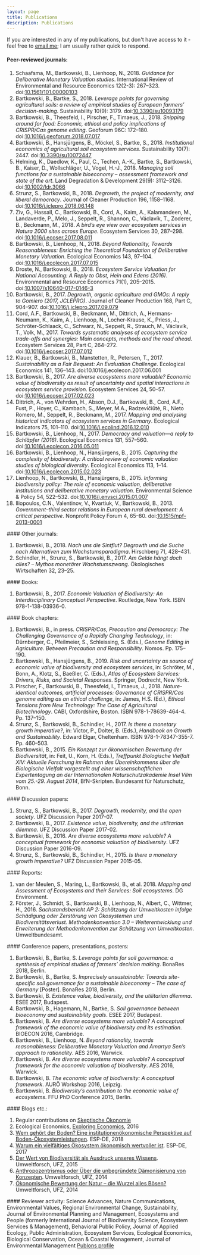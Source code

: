 ```yaml
---
layout: page
title: Publications
description: Publications
---
```

If you are interested in any of my publications, but don't have access to it - feel free to <a href="mailto:bartosz.bartkowski@ufz.de">email me</a>; I am usually rather quick to respond.

#### Peer-reviewed journals:
<ol>
<li>Schaafsma, M., Bartkowski, B., Lienhoop, N., 2018. <i>Guidance for Deliberative Monetary Valuation studies</i>. International Review of Environmental and Resource Economics 12(2-3): 267–323. doi:<a href="https://doi.org/10.1561/101.00000103">10.1561/101.00000103</a></li>
<li>Bartkowski, B., Bartke, S., 2018. <i>Leverage points for governing agricultural soils: a review of empirical studies of European farmers’ decision-making</i>. Sustainability 10(9): 3179. doi:<a href="https://doi.org/10.3390/su10093179">10.3390/su10093179</a></li>
<li>Bartkowski, B., Theesfeld, I., Pirscher, F., Timaeus, J., 2018. <i>Snipping around for food: Economic, ethical and policy implications of CRISPR/Cas genome editing</i>. Geoforum 96C: 172–180. doi:<a href="https://doi.org/10.1016/j.geoforum.2018.07.017">10.1016/j.geoforum.2018.07.017</a></li>
<li>Bartkowski, B., Hansjürgens, B., Möckel, S., Bartke, S., 2018. <i>Institutional economics of agricultural soil ecosystem services</i>. Sustainability 10(7): 2447. doi:<a href="https://doi.org/10.3390/su10072447">10.3390/su10072447</a></li>
<li>Helming, K., Daedlow, K., Paul, C., Techen, A.-K., Bartke, S., Bartkowski, B., Kaiser, D., Wollschläger, U., Vogel, H.-J., 2018. <i>Managing soil functions for a sustainable bioeconomy – assessment framework and state of the art</i>. Land Degradation & Development 29(9): 3112–3126. doi:<a href="https://doi.org/10.1002/ldr.3066">10.1002/ldr.3066</a></li>
<li>Strunz, S., Bartkowski, B., 2018. <i>Degrowth, the project of modernity, and liberal democracy</i>. Journal of Cleaner Production 196, 1158–1168. doi:<a href="https://doi.org/10.1016/j.jclepro.2018.06.148">10.1016/j.jclepro.2018.06.148</a></li>
<li>Ziv, G., Hassall, C., Bartkowski, B., Cord, A., Kaim, A., Kalamandeen, M., Landaverde, P., Melo, J., Seppelt, R., Shannon, C., Václavík, T., Zoderer, B., Beckmann, M., 2018. <i>A bird’s eye view over ecosystem services in Natura 2000 sites across Europe</i>. Ecosystem Services 30, 287–298. doi:<a href="https://doi.org/10.1016/j.ecoser.2017.08.011">10.1016/j.ecoser.2017.08.011</a></li>
<li>Bartkowski, B., Lienhoop, N., 2018. <i>Beyond Rationality, Towards Reasonableness: Enriching the Theoretical Foundation of Deliberative Monetary Valuation</i>. Ecological Economics 143, 97–104. doi:<a href="https://doi.org/10.1016/j.ecolecon.2017.07.015">10.1016/j.ecolecon.2017.07.015</a></li>
<li>Droste, N., Bartkowski, B., 2018. <i>Ecosystem Service Valuation for National Accounting: A Reply to Obst, Hein and Edens (2016)</i>. Environmental and Resource Economics 71(1), 205–2015. doi:<a href="https://doi.org/10.1007/s10640-017-0146-3">10.1007/s10640-017-0146-3</a></li>
<li>Bartkowski, B., 2017. <i>Degrowth, organic agriculture and GMOs: A reply to Gomiero (2017, JCLEPRO)</i>. Journal of Cleaner Production 168, Part C, 904–907. doi:<a href="https://doi.org/10.1016/j.jclepro.2017.09.079">10.1016/j.jclepro.2017.09.079</a></li>
<li>Cord, A.F., Bartkowski, B., Beckmann, M., Dittrich, A., Hermans-Neumann, K., Kaim, A., Lienhoop, N., Locher-Krause, K., Priess, J., Schröter-Schlaack, C., Schwarz, N., Seppelt, R., Strauch, M., Václavík, T., Volk, M., 2017. <i>Towards systematic analyses of ecosystem service trade-offs and synergies: Main concepts, methods and the road ahead</i>. Ecosystem Services 28, Part C, 264–272. doi:<a href="https://doi.org/10.1016/j.ecoser.2017.07.012">10.1016/j.ecoser.2017.07.012</a></li>
<li>Klauer, B., Bartkowski, B., Manstetten, R., Petersen, T., 2017. <i>Sustainability as a Fair Bequest: An Evaluation Challenge</i>. Ecological Economics 141, 136–143. doi:10.1016/j.ecolecon.2017.06.001</li>
<li>Bartkowski, B., 2017. <i>Are diverse ecosystems more valuable? Economic value of biodiversity as result of uncertainty and spatial interactions in ecosystem service provision</i>. Ecosystem Services 24, 50–57. doi:<a href="https://doi.org/10.1016/j.ecoser.2017.02.023">10.1016/j.ecoser.2017.02.023</a></li>
<li>Dittrich, A., von Wehrden, H., Abson, D.J., Bartkowski, B., Cord, A.F., Fust, P., Hoyer, C., Kambach, S., Meyer, M.A., Radzevičiūtė, R., Nieto Romero, M., Seppelt, R., Beckmann, M., 2017. <i>Mapping and analysing historical indicators of ecosystem services in Germany</i>. Ecological Indicators 75, 101–110. doi:<a href="https://doi.org/10.1016/j.ecolind.2016.12.010">10.1016/j.ecolind.2016.12.010</a></li>
<li>Bartkowski, B., Lienhoop, N., 2017. <i>Democracy and valuation—a reply to Schläpfer (2016)</i>. Ecological Economics 131, 557–560. doi:<a href="https://doi.org/10.1016/j.ecolecon.2016.05.011">10.1016/j.ecolecon.2016.05.011</a></li>
<li>Bartkowski, B., Lienhoop, N., Hansjürgens, B., 2015. <i>Capturing the complexity of biodiversity: A critical review of economic valuation studies of biological diversity</i>. Ecological Economics 113, 1–14. doi:<a href="https://doi.org/10.1016/j.ecolecon.2015.02.023">10.1016/j.ecolecon.2015.02.023</a></li>
<li>Lienhoop, N., Bartkowski, B., Hansjürgens, B., 2015. <i>Informing biodiversity policy: The role of economic valuation, deliberative institutions and deliberative monetary valuation</i>. Environmental Science & Policy 54, 522–532. doi:<a href="https://doi.org/10.1016/j.envsci.2015.01.007">10.1016/j.envsci.2015.01.007</a></li>
<li>Iliopoulos, C.N., Valentinov, V., Kvartiuk, V., Bartkowski, B., 2013. <i>Government–third sector relations in European rural development: A critical perspective</i>. Nonprofit Policy Forum 4, 65–80. doi:<a href="https://doi.org/10.1515/npf-2013-0001">10.1515/npf-2013-0001</a></li>
</ol>
#### Other journals:
<ol>
<li>Bartkowski, B., 2018. <i>Nach uns die Sintflut? Degrowth und die Suche nach Alternativen zum Wachstumsparadigma</i>. Hirschberg 71, 428–431.</li>
<li>Schindler, H., Strunz, S., Bartkowski, B., 2017. <i>Am Gelde hängt doch alles? – Mythos monetärer Wachstumszwang</i>. Ökologisches Wirtschaften 32, 23–25.</li>
</ol>
#### Books:
<ol>
<li>Bartkowski, B., 2017. <i>Economic Valuation of Biodiversity: An Interdisciplinary Conceptual Perspective</i>. Routledge, New York. ISBN 978-1-138-03936-0.</li>
</ol>
#### Book chapters:
<ol>
<li>Bartkowski, B., in press. <i>CRISPR/Cas, Precaution and Democracy: The Challenging Governance of a Rapidly Changing Technology</i>, in: Dürnberger, C., Pfeilmeier, S., Schleissing, S. (Eds.), <i>Genome Editing in Agriculture. Between Precaution and Responsibility</i>. Nomos. Pp. 175–190.</li>
<li>Bartkowski, B., Hansjürgens, B., 2019. <i>Risk and uncertainty as source of economic value of biodiversity and ecosystem services</i>, in: Schröter, M., Bonn, A., Klotz, S., Baeßler, C. (Eds.), <i>Atlas of Ecosystem Services: Drivers, Risks, and Societal Responses</i>. Springer, Dodrecht, New York.</li>
<li>Pirscher, F., Bartkowski, B., Theesfeld, I., Timaeus, J., 2018. <i>Nature-identical outcomes, artificial processes: Governance of CRISPR/Cas genome editing as an ethical challenge</i>, in: James, H.S. (Ed.), <i>Ethical Tensions from New Technology: The Case of Agricultural Biotechnology</i>. CABI, Oxfordshire, Boston. ISBN 978-1-78639-464-4. Pp. 137–150.</li>
<li>Strunz, S., Bartkowski, B., Schindler, H., 2017. <i>Is there a monetary growth imperative?</i>, in: Victor, P., Dolter, B. (Eds.), <i>Handbook on Growth and Sustainability</i>. Edward Elgar, Cheltenham. ISBN 978-1-78347-355-7. Pp. 460–503.</li>
<li>Bartkowski, B., 2015. <i>Ein Konzept zur ökonomischen Bewertung der Biodiversität</i>, in: Feit, U., Korn, H. (Eds.), <i>Treffpunkt Biologische Vielfalt XIV: Aktuelle Forschung im Rahmen des Übereinkommens über die Biologische Vielfalt vorgestellt auf einer wissenschaftlichen Expertentagung an der Internationalen Naturschutzakademie Insel Vilm vom 25.-29. August 2014</i>, BfN-Skripten. Bundesamt für Naturschutz, Bonn.</li>
</ol>
#### Discussion papers:
<ol>
<li>Strunz, S., Bartkowski, B., 2017. <i>Degrowth, modernity, and the open society</i>. UFZ Discussion Paper 2017-07.</li>
<li>Bartkowski, B., 2017. <i>Existence value, biodiversity, and the utilitarian dilemma</i>. UFZ Discussion Paper 2017-02.</li>
<li>Bartkowski, B., 2016. <i>Are diverse ecosystems more valuable? A conceptual framework for economic valuation of biodiversity</i>. UFZ Discussion Paper 2016-09.</li>
<li>Strunz, S., Bartkowski, B., Schindler, H., 2015. <i>Is there a monetary growth imperative?</i> UFZ Discussion Paper 2015-05.</li>
</ol>
#### Reports:
<ol>
<li>van der Meulen, S., Maring, L., Bartkowski, B., et al. 2018. <i>Mapping and Assessment of Ecosystems and their Services: Soil ecosystems</i>. DG Environment.</li>
<li>Förster, J., Schmidt, S., Bartkowski, B., Lienhoop, N., Albert, C., Wittmer, H., 2016. <i>Sachstandsbericht AP 2: Schätzung der Umweltkosten infolge Schädigung oder Zerstörung von Ökosystemen und Biodiversitätsverlust. Methodenkonvention 3.0 – Weiterentwicklung und Erweiterung der Methodenkonvention zur Schätzung von Umweltkosten</i>. Umweltbundesamt.</li>
</ol>
#### Conference papers, presentations, posters:
<ol>
<li>Bartkowski, B., Bartke, S. <i>Leverage points for soil governance: a synthesis of empirical studies of farmers’ decision making</i>. BonaRes 2018, Berlin.</li>
<li>Bartkowski, B., Bartke, S. <i>Imprecisely unsustainable: Towards site-specific soil governance for a sustainable bioeconomy – The case of Germany</i> [Poster]. BonaRes 2018, Berlin.</li>
<li>Bartkowski, B. <i>Existence value, biodiversity, and the utilitarian dilemma</i>. ESEE 2017, Budapest.</li>
<li>Bartkowski, B., Hagemann, N., Bartke, S. <i>Soil governance between bioeconomy and sustainability goals</i>. ESEE 2017, Budapest.</li>
<li>Bartkowski, B. <i>Are diverse ecosystems more valuable? A conceptual framework of the economic value of biodiversity and its estimation</i>. BIOECON 2016, Cambridge.</li>
<li>Bartkowski, B., Lienhoop, N. <i>Beyond rationality, towards reasonableness: Deliberative Monetary Valuation and Amartya Sen’s approach to rationality</i>. AES 2016, Warwick.</li>
<li>Bartkowski, B. <i>Are diverse ecosystems more valuable? A conceptual framework for the economic valuation of biodiversity</i>. AES 2016, Warwick.</li>
<li>Bartkowski, B. <i>The economic value of biodiversity: A conceptual framework</i>. AURÖ Workshop 2016, Leipzig.</li>
<li>Bartkowski, B. <i>Biodiversity’s contribution to the economic value of ecosystems</i>. FFU PhD Conference 2015, Berlin.</li>
</ol>
#### Blogs etc.:
<ol>
<li>Regular contributions on <a href="https://skeptischeoekonomie.wordpress.com">Skeptische Ökonomie</a></li>
<li>Ecological Economics, <a href="https://www.exploring-economics.org/en/">Exploring Economics</a>, 2016</li>
<li><a href="http://www.esp-de.de/wem-gehoert-der-boden/">Wem gehört der Boden? Eine institutionenökonomische Perspektive auf Boden-Ökosystemleistungen</a>. ESP-DE, 2018</li>
<li><a href="http://www.esp-de.de/warum-ein-vielfaeltiges-oekosystem-oekonomisch-wertvoller-ist/">Warum ein vielfältiges Ökosystem ökonomisch wertvoller ist</a>. ESP-DE, 2017</li>
<li><a href="https://scilogs.spektrum.de/umweltforsch/der-wert-biodiversitaet-ausdruck-unwissens/">Der Wert von Biodiversität als Ausdruck unseres Wissens</a>. Umweltforsch, UFZ, 2015</li>
<li><a href="https://scilogs.spektrum.de/umweltforsch/anthropozentrismus-oder-ueber-die-unbegruendete-daemonisierung-von-konzepten/">Anthropozentrismus oder Über die unbegründete Dämonisierung von Konzepten</a>. Umweltforsch, UFZ, 2014</li>
<li><a href="https://scilogs.spektrum.de/umweltforsch/oekonomische-bewertung-natur-wurzel-boesen/">Ökonomische Bewertung der Natur – die Wurzel alles Bösen?</a> Umweltforsch, UFZ, 2014</li>
</ol>
#### Reviewer activity:
Science Advances, Nature Communications, Environmental Values, Regional Environmental Change, Sustainability, Journal of Environmental Planning and Management, Ecosystems and People (formerly International Journal of Biodiversity Science, Ecosystem Services & Management), Behavioral Public Policy, Journal of Applied Ecology, Public Administration, Ecosystem Services, Ecological Economics, Biological Conservation, Ocean & Coastal Management, Journal of Environmental Management
<a href="https://publons.com/author/1270943/bartosz-bartkowski#profile">Publons profile</a>
